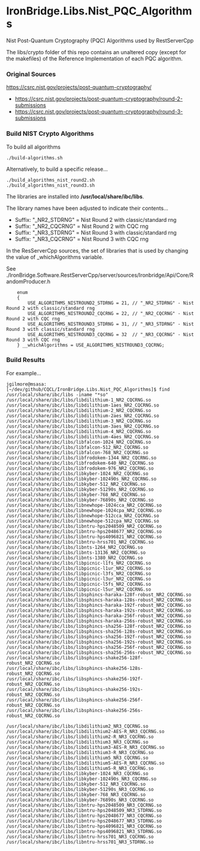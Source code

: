 # IronBridge.Libs.Nist_PQC_Algorithms
Nist Post-Quantum Cryptography (PQC) Algorithms used by RestServerCpp


The libs/crypto folder of this repo contains an unaltered copy (except for the
makefiles) of the Reference Implementation of each PQC algorithm.

### Original Sources

https://csrc.nist.gov/projects/post-quantum-cryptography/

* https://csrc.nist.gov/projects/post-quantum-cryptography/round-2-submissions
* https://csrc.nist.gov/projects/post-quantum-cryptography/round-3-submissions


### Build NIST Crypto Algorithms

To build all algorithms 
```
./build-algorithms.sh
```

Alternatively, to build a specific release...
```
./build_algorithms_nist_round2.sh
./build_algorithms_nist_round3.sh
```

The libraries are installed into **/usr/local/share/ibc/libs**.

The library names have been adjusted to indicate their contents...

* Suffix: "_NR2_STDRNG" = Nist Round 2 with classic/standard rng
* Suffix: "_NR2_CQCRNG" = Nist Round 2 with CQC rng
* Suffix: "_NR3_STDRNG" = Nist Round 3 with classic/standard rng
* Suffix: "_NR3_CQCRNG" = Nist Round 3 with CQC rng


In the ResServerCpp sources, the set of libraries that is used by changing the value of _whichAlgorithms variable.

See ./IronBridge.Software.RestServerCpp/server/sources/Ironbridge/Api/Core/RandomProducer.h

```
    enum
    {
        USE_ALGORITHMS_NISTROUND2_STDRNG = 21, // "_NR2_STDRNG" - Nist Round 2 with classic/standard rng
        USE_ALGORITHMS_NISTROUND2_CQCRNG = 22, // "_NR2_CQCRNG" - Nist Round 2 with CQC rng
        USE_ALGORITHMS_NISTROUND3_STDRNG = 31, // "_NR3_STDRNG" - Nist Round 3 with classic/standard rng
        USE_ALGORITHMS_NISTROUND3_CQCRNG = 32  // "_NR3_CQCRNG" - Nist Round 3 with CQC rng
    } __whichAlgorithms = USE_ALGORITHMS_NISTROUND3_CQCRNG;
```

### Build Results

For example...

```
jgilmore@msasa:[~/dev/github/CQCL/IronBridge.Libs.Nist_PQC_Algorithms]$ find /usr/local/share/ibc/libs -iname "*so"
/usr/local/share/ibc/libs/libdilithium-1_NR2_CQCRNG.so
/usr/local/share/ibc/libs/libdilithium-1aes_NR2_CQCRNG.so
/usr/local/share/ibc/libs/libdilithium-2_NR2_CQCRNG.so
/usr/local/share/ibc/libs/libdilithium-2aes_NR2_CQCRNG.so
/usr/local/share/ibc/libs/libdilithium-3_NR2_CQCRNG.so
/usr/local/share/ibc/libs/libdilithium-3aes_NR2_CQCRNG.so
/usr/local/share/ibc/libs/libdilithium-4_NR2_CQCRNG.so
/usr/local/share/ibc/libs/libdilithium-4aes_NR2_CQCRNG.so
/usr/local/share/ibc/libs/libfalcon-1024_NR2_CQCRNG.so
/usr/local/share/ibc/libs/libfalcon-512_NR2_CQCRNG.so
/usr/local/share/ibc/libs/libfalcon-768_NR2_CQCRNG.so
/usr/local/share/ibc/libs/libfrodokem-1344_NR2_CQCRNG.so
/usr/local/share/ibc/libs/libfrodokem-640_NR2_CQCRNG.so
/usr/local/share/ibc/libs/libfrodokem-976_NR2_CQCRNG.so
/usr/local/share/ibc/libs/libkyber-1024_NR2_CQCRNG.so
/usr/local/share/ibc/libs/libkyber-102490s_NR2_CQCRNG.so
/usr/local/share/ibc/libs/libkyber-512_NR2_CQCRNG.so
/usr/local/share/ibc/libs/libkyber-51290s_NR2_CQCRNG.so
/usr/local/share/ibc/libs/libkyber-768_NR2_CQCRNG.so
/usr/local/share/ibc/libs/libkyber-76890s_NR2_CQCRNG.so
/usr/local/share/ibc/libs/libnewhope-1024cca_NR2_CQCRNG.so
/usr/local/share/ibc/libs/libnewhope-1024cpa_NR2_CQCRNG.so
/usr/local/share/ibc/libs/libnewhope-512cca_NR2_CQCRNG.so
/usr/local/share/ibc/libs/libnewhope-512cpa_NR2_CQCRNG.so
/usr/local/share/ibc/libs/libntru-hps2048509_NR2_CQCRNG.so
/usr/local/share/ibc/libs/libntru-hps2048677_NR2_CQCRNG.so
/usr/local/share/ibc/libs/libntru-hps4096821_NR2_CQCRNG.so
/usr/local/share/ibc/libs/libntru-hrss701_NR2_CQCRNG.so
/usr/local/share/ibc/libs/libnts-1264_NR2_CQCRNG.so
/usr/local/share/ibc/libs/libnts-13136_NR2_CQCRNG.so
/usr/local/share/ibc/libs/libnts-1380_NR2_CQCRNG.so
/usr/local/share/ibc/libs/libpicnic-l1fs_NR2_CQCRNG.so
/usr/local/share/ibc/libs/libpicnic-l1ur_NR2_CQCRNG.so
/usr/local/share/ibc/libs/libpicnic-l3fs_NR2_CQCRNG.so
/usr/local/share/ibc/libs/libpicnic-l3ur_NR2_CQCRNG.so
/usr/local/share/ibc/libs/libpicnic-l5fs_NR2_CQCRNG.so
/usr/local/share/ibc/libs/libpicnic-l5ur_NR2_CQCRNG.so
/usr/local/share/ibc/libs/libsphincs-haraka-128f-robust_NR2_CQCRNG.so
/usr/local/share/ibc/libs/libsphincs-haraka-128s-robust_NR2_CQCRNG.so
/usr/local/share/ibc/libs/libsphincs-haraka-192f-robust_NR2_CQCRNG.so
/usr/local/share/ibc/libs/libsphincs-haraka-192s-robust_NR2_CQCRNG.so
/usr/local/share/ibc/libs/libsphincs-haraka-256f-robust_NR2_CQCRNG.so
/usr/local/share/ibc/libs/libsphincs-haraka-256s-robust_NR2_CQCRNG.so
/usr/local/share/ibc/libs/libsphincs-sha256-128f-robust_NR2_CQCRNG.so
/usr/local/share/ibc/libs/libsphincs-sha256-128s-robust_NR2_CQCRNG.so
/usr/local/share/ibc/libs/libsphincs-sha256-192f-robust_NR2_CQCRNG.so
/usr/local/share/ibc/libs/libsphincs-sha256-192s-robust_NR2_CQCRNG.so
/usr/local/share/ibc/libs/libsphincs-sha256-256f-robust_NR2_CQCRNG.so
/usr/local/share/ibc/libs/libsphincs-sha256-256s-robust_NR2_CQCRNG.so
/usr/local/share/ibc/libs/libsphincs-shake256-128f-robust_NR2_CQCRNG.so
/usr/local/share/ibc/libs/libsphincs-shake256-128s-robust_NR2_CQCRNG.so
/usr/local/share/ibc/libs/libsphincs-shake256-192f-robust_NR2_CQCRNG.so
/usr/local/share/ibc/libs/libsphincs-shake256-192s-robust_NR2_CQCRNG.so
/usr/local/share/ibc/libs/libsphincs-shake256-256f-robust_NR2_CQCRNG.so
/usr/local/share/ibc/libs/libsphincs-shake256-256s-robust_NR2_CQCRNG.so

/usr/local/share/ibc/libs/libdilithium2_NR3_CQCRNG.so
/usr/local/share/ibc/libs/libdilithium2-AES-R_NR3_CQCRNG.so
/usr/local/share/ibc/libs/libdilithium2-R_NR3_CQCRNG.so
/usr/local/share/ibc/libs/libdilithium3_NR3_CQCRNG.so
/usr/local/share/ibc/libs/libdilithium3-AES-R_NR3_CQCRNG.so
/usr/local/share/ibc/libs/libdilithium3-R_NR3_CQCRNG.so
/usr/local/share/ibc/libs/libdilithium5_NR3_CQCRNG.so
/usr/local/share/ibc/libs/libdilithium5-AES-R_NR3_CQCRNG.so
/usr/local/share/ibc/libs/libdilithium5-R_NR3_CQCRNG.so
/usr/local/share/ibc/libs/libkyber-1024_NR3_CQCRNG.so
/usr/local/share/ibc/libs/libkyber-102490s_NR3_CQCRNG.so
/usr/local/share/ibc/libs/libkyber-512_NR3_CQCRNG.so
/usr/local/share/ibc/libs/libkyber-51290s_NR3_CQCRNG.so
/usr/local/share/ibc/libs/libkyber-768_NR3_CQCRNG.so
/usr/local/share/ibc/libs/libkyber-76890s_NR3_CQCRNG.so
/usr/local/share/ibc/libs/libntru-hps2048509_NR3_CQCRNG.so
/usr/local/share/ibc/libs/libntru-hps2048509_NR3_STDRNG.so
/usr/local/share/ibc/libs/libntru-hps2048677_NR3_CQCRNG.so
/usr/local/share/ibc/libs/libntru-hps2048677_NR3_STDRNG.so
/usr/local/share/ibc/libs/libntru-hps4096821_NR3_CQCRNG.so
/usr/local/share/ibc/libs/libntru-hps4096821_NR3_STDRNG.so
/usr/local/share/ibc/libs/libntru-hrss701_NR3_CQCRNG.so
/usr/local/share/ibc/libs/libntru-hrss701_NR3_STDRNG.so

```
